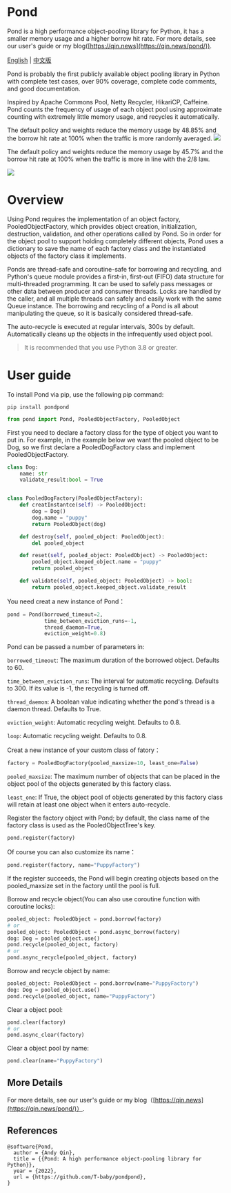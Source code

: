 # Pond
Pond is a high performance object-pooling library for Python, it has a smaller memory usage and a higher borrow hit rate.  For more details, see our user's guide or my blog([https://qin.news](https://qin.news/pond/)).

[English](https://github.com/T-baby/pondpond/blob/master/README.md) | [中文版](https://github.com/T-baby/pondpond/blob/master/README_ZH.md)

Pond is probably the first publicly available object pooling library in Python with complete test cases, over 90% coverage, complete code comments, and good documentation.

Inspired by Apache Commons Pool, Netty Recycler, HikariCP, Caffeine. Pond counts the frequency of usage of each object pool using approximate counting with extremely little memory usage, and recycles it automatically.

The default policy and weights reduce the memory usage by 48.85% and the borrow hit rate at 100% when the traffic is more randomly averaged.
![](https://raw.githubusercontent.com/T-baby/pondpond/master/images/1.png)

The default policy and weights reduce the memory usage by 45.7% and the borrow hit rate at 100% when the traffic is more in line with the 2/8 law.

![](https://raw.githubusercontent.com/T-baby/pondpond/master/images/2.png)

# Overview

Using Pond requires the implementation of an object factory, PooledObjectFactory, which provides object creation, initialization, destruction, validation, and other operations called by Pond. So in order for the object pool to support holding completely different objects, Pond uses a dictionary to save the name of each factory class and the instantiated objects of the factory class it implements.

Ponds are thread-safe and coroutine-safe for borrowing and recycling, and Python's queue module provides a first-in, first-out (FIFO) data structure for multi-threaded programming. It can be used to safely pass messages or other data between producer and consumer threads. Locks are handled by the caller, and all multiple threads can safely and easily work with the same Queue instance. The borrowing and recycling of a Pond is all about manipulating the queue, so it is basically considered thread-safe.

The auto-recycle is executed at regular intervals, 300s by default. Automatically cleans up the objects in the infrequently used object pool.

> It is recommended that you use Python 3.8 or greater.

# User guide

To install Pond via pip, use the following pip command:

```shell
pip install pondpond
```

```python
from pond import Pond, PooledObjectFactory, PooledObject
```

First you need to declare a factory class for the type of object you want to put in. For example, in the example below we want the pooled object to be Dog, so we first declare a PooledDogFactory class and implement PooledObjectFactory.

```python
class Dog:
    name: str
    validate_result:bool = True


class PooledDogFactory(PooledObjectFactory):
    def creatInstantce(self) -> PooledObject:
        dog = Dog()
        dog.name = "puppy"
        return PooledObject(dog)

    def destroy(self, pooled_object: PooledObject):
        del pooled_object

    def reset(self, pooled_object: PooledObject) -> PooledObject:
        pooled_object.keeped_object.name = "puppy"
        return pooled_object

    def validate(self, pooled_object: PooledObject) -> bool:
        return pooled_object.keeped_object.validate_result
```

You need creat a new instance of Pond：

```python
pond = Pond(borrowed_timeout=2,
            time_between_eviction_runs=-1,
            thread_daemon=True,
            eviction_weight=0.8)
```

Pond can be passed a number of parameters in:

`borrowed_timeout`: The maximum duration of the borrowed object. Defaults to 60.

`time_between_eviction_runs`: The interval for automatic recycling. Defaults to 300. If its value is -1, the recycling is turned off.

`thread_daemon`: A boolean value indicating whether the pond's thread is a daemon thread. Defaults to True.

`eviction_weight`: Automatic recycling weight. Defaults to 0.8.

`loop`: Automatic recycling weight. Defaults to 0.8.

Creat a new instance of your custom class of fatory：

```python
factory = PooledDogFactory(pooled_maxsize=10, least_one=False)
```

`pooled_maxsize`: The maximum number of objects that can be placed in the object pool of the objects generated by this factory class.

`least_one`: If True, the object pool of objects generated by this factory class will retain at least one object when it enters auto-recycle.

Register the factory object with Pond; by default, the class name of the factory class is used as the PooledObjectTree's key.

```python
pond.register(factory)
```

Of course you can also customize its name：

```python
pond.register(factory, name="PuppyFactory")
```

If the register succeeds, the Pond will begin creating objects based on the pooled_maxsize set in the factory until the pool is full.

Borrow and recycle object(You can also use coroutine function with coroutine locks):

```python
pooled_object: PooledObject = pond.borrow(factory)
# or
pooled_object: PooledObject = pond.async_borrow(factory)
dog: Dog = pooled_object.use()
pond.recycle(pooled_object, factory)
# or
pond.async_recycle(pooled_object, factory)
```

Borrow and recycle object by name:

```python
pooled_object: PooledObject = pond.borrow(name="PuppyFactory")
dog: Dog = pooled_object.use()
pond.recycle(pooled_object, name="PuppyFactory")
```

Clear a object pool:

```python
pond.clear(factory)
# or
pond.async_clear(factory)
```

Clear a object pool by name:

```python
pond.clear(name="PuppyFactory")
```

## More Details
For more details, see our user's guide or my blog（[https://qin.news](https://qin.news/pond/)）.

## References
```
@software{Pond,
  author = {Andy Qin},
  title = {{Pond: A high performance object-pooling library for Python}},
  year = {2022},
  url = {https://github.com/T-baby/pondpond},
}
```

